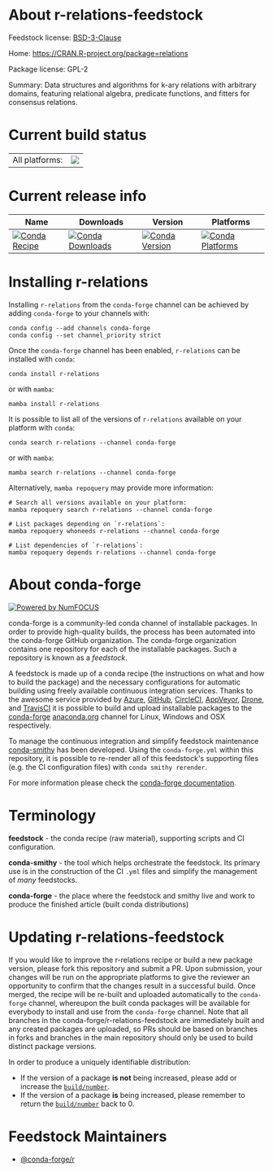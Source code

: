 About r-relations-feedstock
===========================

Feedstock license: [BSD-3-Clause](https://github.com/conda-forge/r-relations-feedstock/blob/main/LICENSE.txt)

Home: https://CRAN.R-project.org/package=relations

Package license: GPL-2

Summary: Data structures and algorithms for k-ary relations with arbitrary domains, featuring relational algebra, predicate functions, and fitters for consensus relations.

Current build status
====================


<table><tr><td>All platforms:</td>
    <td>
      <a href="https://dev.azure.com/conda-forge/feedstock-builds/_build/latest?definitionId=5359&branchName=main">
        <img src="https://dev.azure.com/conda-forge/feedstock-builds/_apis/build/status/r-relations-feedstock?branchName=main">
      </a>
    </td>
  </tr>
</table>

Current release info
====================

| Name | Downloads | Version | Platforms |
| --- | --- | --- | --- |
| [![Conda Recipe](https://img.shields.io/badge/recipe-r--relations-green.svg)](https://anaconda.org/conda-forge/r-relations) | [![Conda Downloads](https://img.shields.io/conda/dn/conda-forge/r-relations.svg)](https://anaconda.org/conda-forge/r-relations) | [![Conda Version](https://img.shields.io/conda/vn/conda-forge/r-relations.svg)](https://anaconda.org/conda-forge/r-relations) | [![Conda Platforms](https://img.shields.io/conda/pn/conda-forge/r-relations.svg)](https://anaconda.org/conda-forge/r-relations) |

Installing r-relations
======================

Installing `r-relations` from the `conda-forge` channel can be achieved by adding `conda-forge` to your channels with:

```
conda config --add channels conda-forge
conda config --set channel_priority strict
```

Once the `conda-forge` channel has been enabled, `r-relations` can be installed with `conda`:

```
conda install r-relations
```

or with `mamba`:

```
mamba install r-relations
```

It is possible to list all of the versions of `r-relations` available on your platform with `conda`:

```
conda search r-relations --channel conda-forge
```

or with `mamba`:

```
mamba search r-relations --channel conda-forge
```

Alternatively, `mamba repoquery` may provide more information:

```
# Search all versions available on your platform:
mamba repoquery search r-relations --channel conda-forge

# List packages depending on `r-relations`:
mamba repoquery whoneeds r-relations --channel conda-forge

# List dependencies of `r-relations`:
mamba repoquery depends r-relations --channel conda-forge
```


About conda-forge
=================

[![Powered by
NumFOCUS](https://img.shields.io/badge/powered%20by-NumFOCUS-orange.svg?style=flat&colorA=E1523D&colorB=007D8A)](https://numfocus.org)

conda-forge is a community-led conda channel of installable packages.
In order to provide high-quality builds, the process has been automated into the
conda-forge GitHub organization. The conda-forge organization contains one repository
for each of the installable packages. Such a repository is known as a *feedstock*.

A feedstock is made up of a conda recipe (the instructions on what and how to build
the package) and the necessary configurations for automatic building using freely
available continuous integration services. Thanks to the awesome service provided by
[Azure](https://azure.microsoft.com/en-us/services/devops/), [GitHub](https://github.com/),
[CircleCI](https://circleci.com/), [AppVeyor](https://www.appveyor.com/),
[Drone](https://cloud.drone.io/welcome), and [TravisCI](https://travis-ci.com/)
it is possible to build and upload installable packages to the
[conda-forge](https://anaconda.org/conda-forge) [anaconda.org](https://anaconda.org/)
channel for Linux, Windows and OSX respectively.

To manage the continuous integration and simplify feedstock maintenance
[conda-smithy](https://github.com/conda-forge/conda-smithy) has been developed.
Using the ``conda-forge.yml`` within this repository, it is possible to re-render all of
this feedstock's supporting files (e.g. the CI configuration files) with ``conda smithy rerender``.

For more information please check the [conda-forge documentation](https://conda-forge.org/docs/).

Terminology
===========

**feedstock** - the conda recipe (raw material), supporting scripts and CI configuration.

**conda-smithy** - the tool which helps orchestrate the feedstock.
                   Its primary use is in the construction of the CI ``.yml`` files
                   and simplify the management of *many* feedstocks.

**conda-forge** - the place where the feedstock and smithy live and work to
                  produce the finished article (built conda distributions)


Updating r-relations-feedstock
==============================

If you would like to improve the r-relations recipe or build a new
package version, please fork this repository and submit a PR. Upon submission,
your changes will be run on the appropriate platforms to give the reviewer an
opportunity to confirm that the changes result in a successful build. Once
merged, the recipe will be re-built and uploaded automatically to the
`conda-forge` channel, whereupon the built conda packages will be available for
everybody to install and use from the `conda-forge` channel.
Note that all branches in the conda-forge/r-relations-feedstock are
immediately built and any created packages are uploaded, so PRs should be based
on branches in forks and branches in the main repository should only be used to
build distinct package versions.

In order to produce a uniquely identifiable distribution:
 * If the version of a package **is not** being increased, please add or increase
   the [``build/number``](https://docs.conda.io/projects/conda-build/en/latest/resources/define-metadata.html#build-number-and-string).
 * If the version of a package **is** being increased, please remember to return
   the [``build/number``](https://docs.conda.io/projects/conda-build/en/latest/resources/define-metadata.html#build-number-and-string)
   back to 0.

Feedstock Maintainers
=====================

* [@conda-forge/r](https://github.com/orgs/conda-forge/teams/r/)

